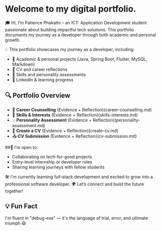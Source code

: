 #  Welcome to my digital portfolio. 
🎓 Hi, I’m Patience Phakathi – an ICT: Application Development student passionate about building impactful tech solutions. This portfolio documents my journey as a developer through both academic and personal growth.

💡 This portfolio showcases my journey as a developer, including:
- 🧠 Academic & personal projects (Java, Spring Boot, Flutter, MySQL, Markdown)
- 📄 CV and career reflections
- 🧭 Skills and personality assessments
- 🔗 LinkedIn & learning progress

## 🔍 Portfolio Overview

- 🧭 **Career Counselling** (Evidence + Reflection)(career-counselling.md)
- 🧠 **Skills & Interests** (Evidence + Reflection)(skills-interests.md)
- 💡 **Personality Assessment** (Evidence + Reflection)(personality-assessment.md)
- 📄 **Create a CV** (Evidence + Reflection)(create-cv.md)
- 📤 **CV Submission** (Evidence + Reflection)(cv-submission.md)

##🤝 I’m open to:
- Collaborating on tech-for-good projects
- Entry-level internship or developer roles
- Sharing learning journeys with fellow students

🛠️ I'm currently learning full-stack development and excited to grow into a professional software developer.
🌍 Let’s connect and build the future together!


## 💡 Fun Fact
I'm fluent in "debug-ese" — it's the language of trial, error, and ultimate triumph 😄
##
